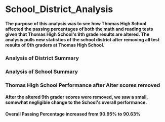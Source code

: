 # School_District_Analysis
#### The purpose of this analysis was to see how Thomas High School affected the passing percentages of both the math and reading tests given that Thomas High School's 9th grade results are altered. The analysis pulls new statistics of the school district after removing all test results of 9th graders at Thomas High School.


### Analysis of District Summary



### Analysis of School Summary


### Thomas High School Performance after Alter scores removed
#### After the altered 9th grader scores were removed, we saw a small, somewhat negligible change to the School's overall performance. 
#### Overall Passing Percentage increased from 90.95% to 90.63%
